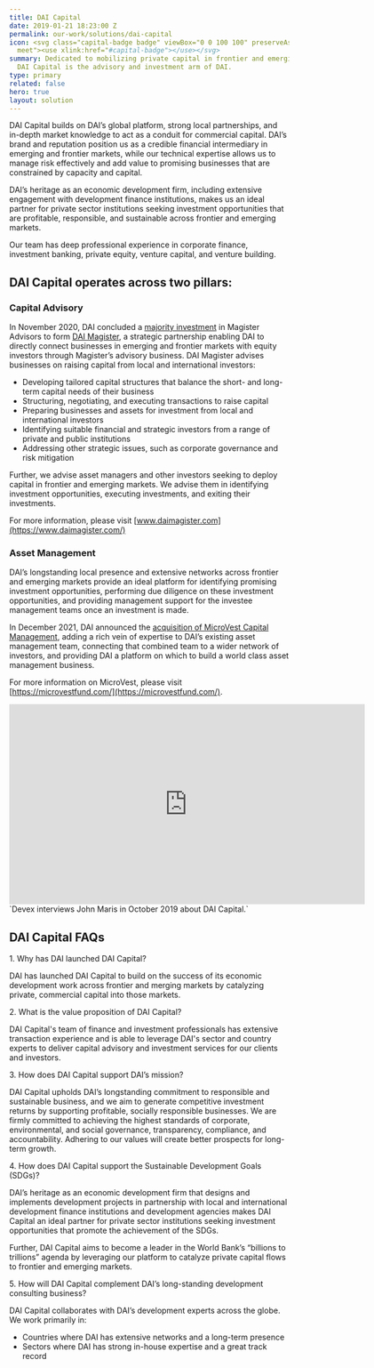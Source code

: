 ```yaml
---
title: DAI Capital
date: 2019-01-21 18:23:00 Z
permalink: our-work/solutions/dai-capital
icon: <svg class="capital-badge badge" viewBox="0 0 100 100" preserveAspectRatio="xMinYMax
  meet"><use xlink:href="#capital-badge"></use></svg>
summary: Dedicated to mobilizing private capital in frontier and emerging markets,
  DAI Capital is the advisory and investment arm of DAI.
type: primary
related: false
hero: true
layout: solution
---
```


DAI Capital builds on DAI’s global platform, strong local partnerships, and in-depth market knowledge to act as a conduit for commercial capital. DAI’s brand and reputation position us as a credible financial intermediary in emerging and frontier markets, while our technical expertise allows us to manage risk effectively and add value to promising businesses that are constrained by capacity and capital.

DAI’s heritage as an economic development firm, including extensive engagement with development finance institutions, makes us an ideal partner for private sector institutions seeking investment opportunities that are profitable, responsible, and sustainable across frontier and emerging markets.

Our team has deep professional experience in corporate finance, investment banking, private equity, venture capital, and venture building.

## DAI Capital operates across two pillars:

### Capital Advisory

In November 2020, DAI concluded a  [majority investment](/news/dai-magister-the-leading-capital-advisor-and-investment-bank-for-international-and-emerging-markets) in Magister Advisors to form [DAI Magister](https://www.daimagister.com/), a strategic partnership enabling DAI to directly connect businesses in emerging and frontier markets with equity investors through Magister’s advisory business. DAI Magister advises businesses on raising capital from local and international investors:

* Developing tailored capital structures that balance the short- and long-term capital needs of their business
* Structuring, negotiating, and executing transactions to raise capital
* Preparing businesses and assets for investment from local and international investors
* Identifying suitable financial and strategic investors from a range of private and public institutions 
* Addressing other strategic issues, such as corporate governance and risk mitigation

Further, we advise asset managers and other investors seeking to deploy capital in frontier and emerging markets. We advise them in identifying investment opportunities, executing investments, and exiting their investments.

For more information, please visit [www.daimagister.com](https://www.daimagister.com/)

### Asset Management

DAI’s longstanding local presence and extensive networks across frontier and emerging markets provide an ideal platform for identifying promising investment opportunities, performing due diligence on these investment opportunities, and providing management support for the investee management teams once an investment is made.

In December 2021, DAI announced the [acquisition of MicroVest Capital Management](/news/dai-acquires-international-asset-management-firm-microvest), adding a rich vein of expertise to DAI’s existing asset management team, connecting that combined team to a wider network of investors, and providing DAI a platform on which to build a world class asset management business.

For more information on MicroVest, please visit [https://microvestfund.com/](https://microvestfund.com/). 

<!-- ### Ventures

We invest directly in early-stage companies and create greenfield businesses in frontier and emerging markets where the DAI platform provides a strategic advantage—particularly in financial services, agriculture, health, technology, and government services.

DAI Capital’s existing portfolio includes several healthcare assets—[THINKMD](/news/dai-invests-in-thinkmds-clinical-assessment-technology), [ClickMedix](/news/dai-global-health-invests-in-mhealth-leader-clickmedix), and [MobileODT](/news/dai-invests-in-mobileodt-a-breakthrough-provider-of-cervical-cancer-detection-tech)—as well as greenfield startups at an earlier stage. -->

<iframe src="https://player.vimeo.com/video/369894308" width="640" height="360" frameborder="0"
  allow="autoplay; fullscreen" allowfullscreen></iframe>`Devex interviews John Maris in October 2019 about DAI Capital.`

## DAI Capital FAQs

<div class="faq-wrap accordion">
  <div class="faq">
    <a>1. Why has DAI launched DAI Capital?</a>
    <div class="faq-answer">
      <p>DAI has launched DAI Capital to build on the success of its economic development work across frontier and merging markets by catalyzing private, commercial capital into those markets.</p>
    </div>
  </div>
  <div class="faq">
    <a>2. What is the value proposition of DAI Capital?</a>
    <div class="faq-answer">
      <p>DAI Capital's team of finance and investment professionals has extensive transaction experience and is able to leverage DAI's sector and country experts to deliver capital advisory and investment services for our clients and investors.</p>
    </div>
  </div>
  <div class="faq">
    <a>3. How does DAI Capital support DAI’s mission?</a>
    <div class="faq-answer">
      <p>DAI Capital upholds DAI’s longstanding commitment to responsible and sustainable business, and we aim to generate competitive investment returns by supporting profitable, socially responsible businesses. We are firmly committed to achieving the highest standards of corporate, environmental, and social governance, transparency, compliance, and accountability. Adhering to our values will create better prospects for long-term growth.</p>
    </div>
  </div>
  <div class="faq">
    <a>4. How does DAI Capital support the Sustainable Development Goals (SDGs)?</a>
    <div class="faq-answer">
      <p>DAI’s heritage as an economic development firm that designs and implements development projects in partnership with local and international development finance institutions and development agencies makes DAI Capital an ideal partner for private sector institutions seeking investment opportunities that promote the achievement of the SDGs.</p> 
      <p>Further, DAI Capital aims to become a leader in the World Bank’s “billions to trillions” agenda by leveraging our platform to catalyze private capital flows to frontier and emerging markets.</p>
    </div>
  </div>
  <div class="faq">
    <a>5.	How will DAI Capital complement DAI’s long-standing development consulting business?</a>
    <div class="faq-answer">
      <p>DAI Capital collaborates with DAI’s development experts across the globe. We work primarily in:</p>
      <ul>
        <li>Countries where DAI has extensive networks and a long-term presence</li>
        <li>Sectors where DAI has strong in-house expertise and a great track record</li>
      </ul>
    </div>
  </div>
</div>

<script type="text/javascript">
  (function ($) {

    var allPanels = $('.accordion > .faq > .faq-answer').hide();

    $('.accordion > .faq > a').click(function () {
      $this = $(this);
      $target = $this.next();

      if (!$target.hasClass('active')) {
        allPanels.removeClass('active').slideUp();
        $target.addClass('active').slideDown();
      }
      return false;
    });

  })(jQuery);

</script>
